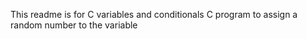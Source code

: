 This readme is for C variables and conditionals
C program to assign a random number to the variable
